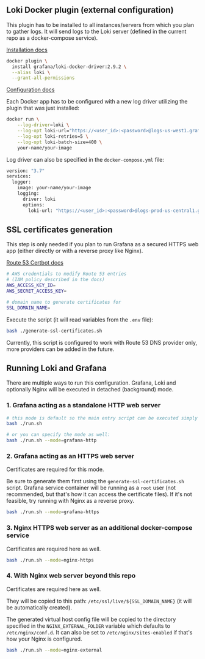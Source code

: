 ## Loki Docker plugin (external configuration)

This plugin has to be installed to all instances/servers from which you plan to gather
logs. It will send logs to the Loki server (defined in the current repo as a docker-compose
service).

[Installation docs](https://grafana.com/docs/loki/latest/send-data/docker-driver/)

```bash
docker plugin \
  install grafana/loki-docker-driver:2.9.2 \
  --alias loki \
  --grant-all-permissions
```

[Configuration docs](https://grafana.com/docs/loki/latest/send-data/docker-driver/configuration/)

Each Docker app has to be configured with a new log driver utilizing
the plugin that was just installed:

```bash
docker run \
    --log-driver=loki \
    --log-opt loki-url="https://<user_id>:<password>@logs-us-west1.grafana.net/loki/api/v1/push" \
    --log-opt loki-retries=5 \
    --log-opt loki-batch-size=400 \
    your-name/your-image
```

Log driver can also be specified in the `docker-compose.yml` file:

```bash
version: "3.7"
services:
  logger:
    image: your-name/your-image
    logging:
      driver: loki
      options:
        loki-url: "https://<user_id>:<password>@logs-prod-us-central1.grafana.net/loki/api/v1/push"
```

## SSL certificates generation

This step is only needed if you plan to run Grafana as a secured HTTPS web app
(either directly or with a reverse proxy like Nginx).

[Route 53 Certbot docs](https://certbot-dns-route53.readthedocs.io/en/stable/)

```bash
# AWS credentials to modify Route 53 entries
# (IAM policy described in the docs)
AWS_ACCESS_KEY_ID=
AWS_SECRET_ACCESS_KEY=

# domain name to generate certificates for
SSL_DOMAIN_NAME=
```

Execute the script (it will read variables from the `.env` file):

```bash
bash ./generate-ssl-certificates.sh
```

Currently, this script is configured to work with Route 53 DNS provider only,
more providers can be added in the future.

## Running Loki and Grafana

There are multiple ways to run this configuration.
Grafana, Loki and optionally Nginx will be executed
in detached (background) mode.

### 1. Grafana acting as a standalone HTTP web server

```bash
# this mode is default so the main entry script can be executed simply as:
bash ./run.sh

# or you can specify the mode as well:
bash ./run.sh --mode=grafana-http
```

### 2. Grafana acting as an HTTPS web server

Certificates are required for this mode.

Be sure to generate them first using the `generate-ssl-certificates.sh` script.
Grafana service container will be running as a `root` user (not recommended,
but that's how it can access the certificate files). If it's not feasible,
try running with Nginx as a reverse proxy.

```bash
bash ./run.sh --mode=grafana-https
```

### 3. Nginx HTTPS web server as an additional docker-compose service

Certificates are required here as well.

```bash
bash ./run.sh --mode=nginx-https
```

### 4. With Nginx web server beyond this repo

Certificates are required here as well.

They will be copied to this path: `/etc/ssl/live/${SSL_DOMAIN_NAME}`
(it will be automatically created).

The generated virtual host config file will be copied to the directory
specified in the `NGINX_EXTERNAL_FOLDER` variable which defaults to
`/etc/nginx/conf.d`. It can also be set to `/etc/nginx/sites-enabled` if 
that's how your Nginx is configured.

```bash
bash ./run.sh --mode=nginx-external
```

